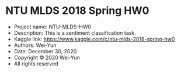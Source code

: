 # NTU MLDS 2018 Spring HW0
* Project name: NTU-MLDS-HW0
* Description: This is a sentiment classification task.
* Kaggle link: https://www.kaggle.com/c/ntu-mlds-2018-spring-hw0
* Authors: Wei-Yun
* Date: December 30, 2020
* Copyright © 2020 Wei-Yun
* All rights reserved
